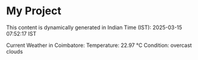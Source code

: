 # My Project

This content is dynamically generated in Indian Time (IST): 2025-03-15 07:52:17 IST


Current Weather in Coimbatore:
Temperature: 22.97 °C
Condition: overcast clouds

